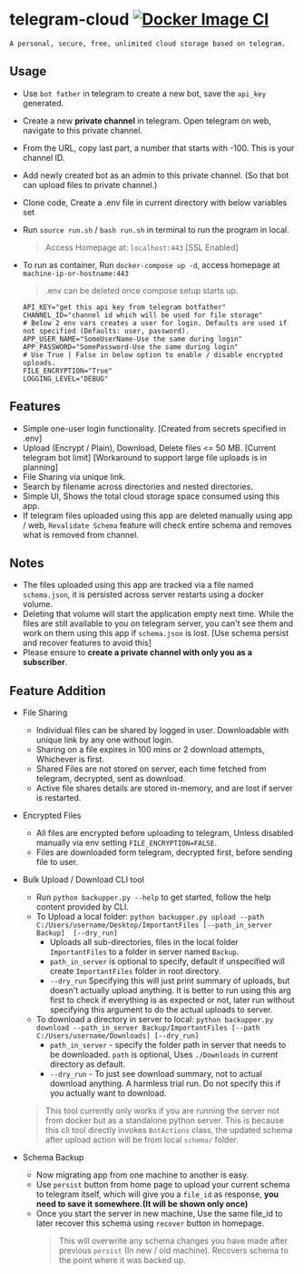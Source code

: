 # telegram-cloud  [![Docker Image CI](https://github.com/adithyaamara/telegram-cloud/actions/workflows/CI-Docker-Push.yml/badge.svg?branch=main)](https://github.com/adithyaamara/telegram-cloud/actions/workflows/CI-Docker-Push.yml)

    A personal, secure, free, unlimited cloud storage based on telegram.

## Usage

- Use `bot father` in telegram to create a new bot, save the `api_key` generated.
- Create a new **private channel** in telegram. Open telegram on web, navigate to this private channel.
- From the URL, copy last part, a number that starts with -100. This is your channel ID.
- Add newly created bot as an admin to this private channel. (So that bot can upload files to private channel.)
- Clone code, Create a .env file in current directory with below variables set
- Run `source run.sh` / `bash run.sh` in terminal to run the program in local.
    > Access Homepage at: `localhost:443` [SSL Enabled]
- To run as container, Run `docker-compose up -d`, access homepage at `machine-ip-or-hostname:443`
    > .env can be deleted once compose setup starts up.

  ```env
  API_KEY="get this api key from telegram botfather"
  CHANNEL_ID="channel id which will be used for file storage"
  # Below 2 env vars creates a user for login. Defaults are used if not specified (Defaults: user, password).
  APP_USER_NAME="SomeUserName-Use the same during login"
  APP_PASSWORD="SomePassword-Use the same during login"
  # Use True | False in below option to enable / disable encrypted uploads.
  FILE_ENCRYPTION="True"
  LOGGING_LEVEL="DEBUG"
  ```

## Features

- Simple one-user login functionality. [Created from secrets specified in .env]
- Upload (Encrypt / Plain), Download, Delete files <= 50 MB. [Current telegram bot limit] [Workaround to support large file uploads is in planning]
- File Sharing via unique link.
- Search by filename across directories and nested directories.
- Simple UI, Shows the total cloud storage space consumed using this app.
- If telegram files uploaded using this app are deleted manually using app / web, `Revalidate Schema` feature will check entire schema and removes what is removed from channel.

## Notes

- The files uploaded using this app are tracked via a file named `schema.json`, it is persisted across server restarts using a docker volume.
- Deleting that volume will start the application empty next time. While the files are still available to you on telegram server, you can't see them and work on them using this app if `schema.json` is lost. [Use schema persist and recover features to avoid this]
- Please ensure to **create a private channel with only you as a subscriber**.

## Feature Addition

- File Sharing
  - Individual files can be shared by logged in user. Downloadable with unique link by any one without login.
  - Sharing on a file expires in 100 mins or 2 download attempts, Whichever is first.
  - Shared Files are not stored on server, each time fetched from telegram, decrypted, sent as download.
  - Active file shares details are stored in-memory, and are lost if server is restarted.

- Encrypted Files
  - All files are encrypted before uploading to telegram, Unless disabled manually via env setting `FILE_ENCRYPTION=FALSE`.
  - Files are downloaded form telegram, decrypted first, before sending file to user.

- Bulk Upload / Download CLI tool
  - Run `python backupper.py --help` to get started, follow the help content provided by CLI.
  - To Upload a local folder: `python backupper.py upload --path C:/Users/username/Desktop/ImportantFiles [--path_in_server Backup]  [--dry_run]`
    - Uploads all sub-directories, files in the local folder `ImportantFiles` to a folder in server named `Backup`.
    - `path_in_server` is optional to specify, default if unspecified will create `ImportantFiles` folder in root directory.
    - `--dry_run` Specifying this will just print summary of uploads, but doesn't actually upload anything. It is better to run using this arg first to check if
      everything is as expected or not, later run without specifying this argument to do the actual uploads to server.
  - To download a directory in server to local: `python backupper.py download --path_in_server Backup/ImportantFiles [--path C:/Users/username/Downloads] [--dry_run]`
    - `path_in_server` - specify the folder path in server that needs to be downloaded. `path` is optional, Uses `./Downloads` in current directory as default.
    - `--dry_run` - To just see download summary, not to actual download anything. A harmless trial run. Do not specify this if you actually want to download.
  > This tool currently only works if you are running the server not from docker but as a standalone python server.
  > This is because this cli tool directly invokes `BotActions` class, the updated schema after upload action will be from local `schema/` folder.

- Schema Backup
  - Now migrating app from one machine to another is easy.
  - Use `persist` button from home page to upload your current schema to telegram itself,
    which will give you a `file_id` as response,  **you need to save it somewhere.(It will be shown only once)**
  - Once you start the server in new machine, Use the same file_id to later recover this schema using `recover` button in homepage.
    > This will overwrite any schema changes you have made after previous `persist` (In new / old machine). Recovers schema to the point where it was backed up.
